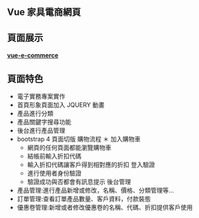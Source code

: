 ## Vue 家具電商網頁
## 頁面展示
#### [vue-e-commerce](https://wantzuuuu.github.io/furnitureShopping/#/customer_website/index)
## 頁面特色
* 電子實務專案實作
* 首頁形象頁面加入 JQUERY 動畫
* 產品進行分類
* 產品關鍵字搜尋功能
* 後台進行產品管理
* bootstrap 4 頁面切版
購物流程
  ＊ 加入購物車
  * 網頁的任何頁面都能瀏覽購物車
  * 結帳前輸入折扣代碼
  * 輸入折扣代碼讓客戶得到相對應的折扣
登入驗證
  * 進行使用者身份驗證
  * 驗證成功與否都會有訊息提示
後台管理
 * 產品管理:進行產品新增或修改，名稱、價格、分類管理等...
 * 訂單管理:查看訂單產品數量、客戶資料，付款裝態
 * 優惠卷管理:新增或者修改優惠卷的名稱、代碼、折扣提供客戶使用
